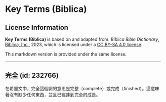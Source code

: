# Key Terms (Biblica)

## License Information

**Key Terms (Biblica)** is based on and adapted from: _Biblica Bible Dictionary_, [Biblica, Inc.](https://www.biblica.com/), 2023, which is licensed under a [CC BY-SA 4.0 license](https://creativecommons.org/licenses/by-sa/4.0/legalcode.en).

This markdown version is provided under the same license.



--------------------------------

## 完全 (id: 232766)

在希臘文中，完全這個詞的意思是完整（complete）或完成（finished）。這意味著沒有缺少任何東西，並且已經達到完全的成長。


